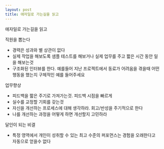 ```yaml
---
layout: post
title: 애자일로 가는길을 읽고 
---
```



애자일로 가는길을 읽고  
  
직원을 뽑는다  
- 경력은 성과와 별 상관이 없다  
- 실제 작업을 해보도록 샘플 테스트를 해보거나 실제 업무를 주고 짧은 시간 동안 일을 해보는것  
- 구조화된 인터뷰를 한다. 예를들어 지난 프로젝트에서 동료가 어려움을 겪을때 어떤 행동을 했는지 구체적인 예를 들어주세요  
  
업무향상  
- 피드백을 짧은 주기로 가져가는것. 피드백 시점을 빠르게  
- 실수를 교정할 기회를 갖는것  
- 자신을 개선하는 프로세스에 대해 생각하라. 회고/반성을 주기적으로 한다  
- 나를 개선하는 과정을 어떻게 하면 개선할지 고민하라  
  
달인이 되는 비결  
- 특정 영역에서 개인이 성취할 수 있는 최고 수준의 퍼포먼스는 경험을 오래한다고 자동으로 얻을수 없다  

